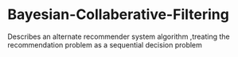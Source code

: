 # Bayesian-Collaberative-Filtering
Describes an alternate recommender system algorithm ,treating the recommendation problem as a sequential decision problem
